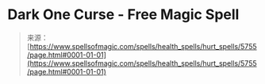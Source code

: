 <!--yml
category: 未分类
date: 2024-06-12 18:40:07
-->

# Dark One Curse - Free Magic Spell

> 来源：[https://www.spellsofmagic.com/spells/health_spells/hurt_spells/5755/page.html#0001-01-01](https://www.spellsofmagic.com/spells/health_spells/hurt_spells/5755/page.html#0001-01-01)